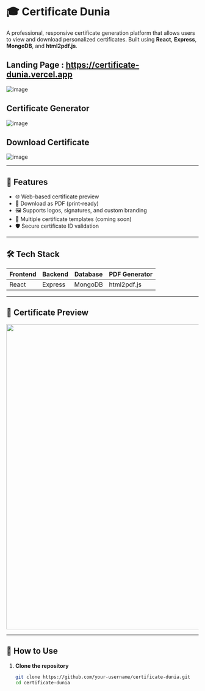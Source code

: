 # 🎓 Certificate Dunia

A professional, responsive certificate generation platform that allows users to view and download personalized certificates. Built using **React**, **Express**, **MongoDB**, and **html2pdf.js**.

## Landing Page : https://certificate-dunia.vercel.app

![image](https://github.com/user-attachments/assets/f7d95292-9389-4866-b402-8c54221a0fbf)

## Certificate Generator

![image](https://github.com/user-attachments/assets/1d85d8e0-9617-442b-baa4-6f743450ead1)

## Download Certificate

![image](https://github.com/user-attachments/assets/f8ff5d6b-aaff-40da-b01f-8519266fdf7e)

---

## 🚀 Features

- 🌐 Web-based certificate preview
- 📄 Download as PDF (print-ready)
- 🖼️ Supports logos, signatures, and custom branding
- 🎨 Multiple certificate templates (coming soon)
- 🛡️ Secure certificate ID validation

---

## 🛠️ Tech Stack

| Frontend | Backend | Database | PDF Generator |
|----------|---------|----------|----------------|
| React    | Express | MongoDB  | html2pdf.js     |

---

## 📸 Certificate Preview

<img src="https://certificate-dunia.vercel.app/sample-certificate-preview.png" width="800"/>

---

## 🔧 How to Use

1. **Clone the repository**
   ```bash
   git clone https://github.com/your-username/certificate-dunia.git
   cd certificate-dunia

